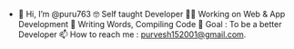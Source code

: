 - 👋 Hi, I’m @puru763
🤓 Self taught Developer
👩‍💻 Working on Web & App Development
📝 Writing Words, Compiling Code
🎯 Goal : To be a better Developer
📫 How to reach me : purvesh152001@gmail.com.

<!---
puru763/puru763 is a ✨ special ✨ repository because its `README.md` (this file) appears on your GitHub profile.
You can click the Preview link to take a look at your changes.
--->
